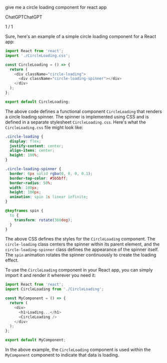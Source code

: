 give me a circle loading component for react app

ChatGPTChatGPT

1 / 1

Sure, here's an example of a simple circle loading component for a React app:

```js
import React from 'react';
import './CircleLoading.css';

const CircleLoading = () => {
  return (
    <div className="circle-loading">
      <div className="circle-loading-spinner"></div>
    </div>
  );
};

export default CircleLoading;

```

The above code defines a functional component `CircleLoading` that renders a circle loading spinner. The spinner is implemented using CSS and is defined in a separate stylesheet `CircleLoading.css`. Here's what the `CircleLoading.css` file might look like:

```css
.circle-loading {
  display: flex;
  justify-content: center;
  align-items: center;
  height: 100%;
}

.circle-loading-spinner {
  border: 6px solid rgba(0, 0, 0, 0.1);
  border-top-color: #5b5bff;
  border-radius: 50%;
  width: 100px;
  height: 100px;
  animation: spin 1s linear infinite;
}

@keyframes spin {
  to {
    transform: rotate(360deg);
  }
}

```

The above CSS defines the styles for the `CircleLoading` component. The `circle-loading` class centers the spinner within its parent element, and the `circle-loading-spinner` class defines the appearance of the spinner itself. The `spin` animation rotates the spinner continuously to create the loading effect.

To use the `CircleLoading` component in your React app, you can simply import it and render it wherever you need it:

```js
import React from 'react';
import CircleLoading from './CircleLoading';

const MyComponent = () => {
  return (
    <div>
      <h1>Loading...</h1>
      <CircleLoading />
    </div>
  );
};

export default MyComponent;

```

In the above example, the `CircleLoading` component is used within the `MyComponent` component to indicate that data is loading.
